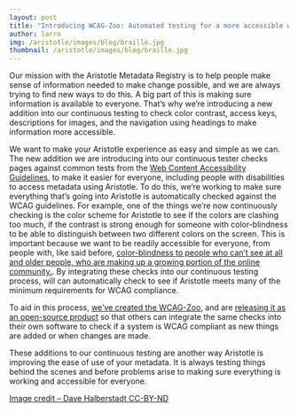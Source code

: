 ```yaml
---
layout: post
title: "Introducing WCAG-Zoo: Automated testing for a more accessible web"
author: larrn
img: /aristotle/images/blog/braille.jpg
thumbnail: /aristotle/images/blog/braille.jpg
---
```


Our mission with the Aristotle Metadata Registry is to help people make sense of information needed to make change possible, and we are always trying to find new ways to do this.
A big part of this is making sure information is available to everyone.
That’s why we’re introducing a new addition into our continuous testing to check color contrast, access keys, descriptions for images, and the navigation using headings to make information more accessible.

We want to make your Aristotle experience as easy and simple as we can.
The new addition we are introducing into our continuous tester checks pages against common tests from the [Web Content Accessibility Guidelines](https://www.w3.org/WAI/intro/wcag.php),
to make it easier for everyone, including people with disabilities to access metadata using Aristotle.
To do this, we’re working to make sure everything that’s going into Aristotle is automatically checked against the WCAG guidelines.
For example, one of the things we’re now continuously checking is the color scheme for Aristotle to see if the colors are clashing too much,
if the contrast is strong enough for someone with color-blindness to be able to distinguish between two different colors on the screen.
This is important because we want to be readily accessible for everyone, from people with, like said before,
[color-blindness to people who can’t see at all and older people, who are making up a growing portion of the online community.](http://www.abc.net.au/news/2017-02-04/elderly-use-of-social-media-and-technology-on-the-rise/8240508).
By integrating these checks into our continuous testing process, will can automatically check to see if Aristotle meets many of the minimum requirements for WCAG compliance.

To aid in this process, [we’ve created the WCAG-Zoo](http://wcag-zoo.readthedocs.io/en/latest/), and are [releasing it as an open-source product](https://github.com/data61/wcag-zoo) so that others can integrate the same checks into their own software to check if a system is WCAG compliant as new things are added or when changes are made.

These additions to our continuous testing are another way Aristotle is improving the ease of use of your metadata. It is always testing things behind the scenes and before problems arise to making sure everything is working and accessible for everyone.

[Image credit – Dave Halberstadt CC-BY-ND](https://www.flickr.com/photos/thetrouseredape/6881366056/in/photolist-bu5Nom-5bahaZ-nGpHZy-6Ckw3i-b6bpN-4P1CGK-sR9am-67oiTG-bQcCVX-8fgeo-5TWf89-7nJ1v5-p3bUC-bWegg-7BNrYX-5EmHMZ-5859uM-5859uP-s3n7kF-cv7igQ-8wYdZy-b67YJZ-76R7fp-5T66i2-8hHis-4iKnEq-8yfUL9-3UQgD4-sdU7J-bBi1cy-6CpDfU-9jVrKV-bKzjB-5hRqei-hKW1d-3msP5o-2qm9U-noMiHC-qiT6b-86vtQZ-8VCm2w-bBi1ch-ogNwJ-21itLH-qiT3P-7kD6Bn-anuJS7-b6bq3-dJnYv1-wrxTE)
